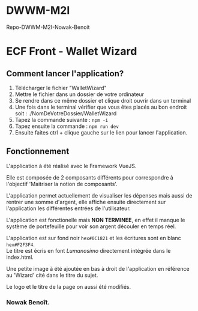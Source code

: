 # DWWM-M2I
Repo-DWWM-M2I-Nowak-Benoit

# ECF Front - Wallet Wizard
## Comment lancer l'application?

1. Télécharger le fichier "WalletWizard"
2. Mettre le fichier dans un dossier de votre ordinateur
3. Se rendre dans ce même dossier et clique droit ouvrir dans un terminal
4. Une fois dans le terminal vérifier que vous êtes placés au bon endroit soit : ./NomDeVotreDossier/WalletWizard
5. Tapez la commande suivante : `npm -i`
6. Tapez ensuite la commande : `npm run dev`
7. Ensuite faites ctrl + clique gauche sur le lien pour lancer l'application.

## Fonctionnement

L'application à été réalisé avec le Framework VueJS. 

Elle est composée de 2 composants différents pour correspondre à l'objectif 'Maitriser la notion de composants'.

L'application permet actuellement de visualiser les dépenses mais aussi de rentrer une somme d'argent, elle affiche ensuite directement sur l'application les différentes entrées de l'utilisateur.

L'application est fonctionelle mais **NON TERMINEE**, en effet il manque le système de portefeuille pour voir son argent découler en temps réel.

L'application est sur fond noir `hex#0C1821` et les écritures sont en blanc `hex#F2F3F4`.  
Le titre est écris en font *Lumanosimo* directement intégrée dans le index.html.

Une petite image à été ajoutée en bas à droit de l'application en référence au 'Wizard' cité dans le titre du sujet.

Le logo et le titre de la page on aussi été modifiés.

### Nowak Benoît.
